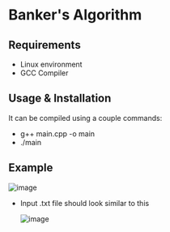 # Banker's Algorithm

## Requirements
- Linux environment
- GCC Compiler

## Usage & Installation
It can be compiled using a couple commands:
  - g++ main.cpp -o main
  - ./main

## Example 
![image](https://github.com/cohenstevens/Bankers-Algorithm/assets/150870554/3cf62d5e-2994-4e7b-8d62-e72ff0e57f98)
 - Input .txt file should look similar to this

   ![image](https://github.com/cohenstevens/Bankers-Algorithm/assets/150870554/e3d8a3a3-6e07-467e-8689-eebb09eb8878)


